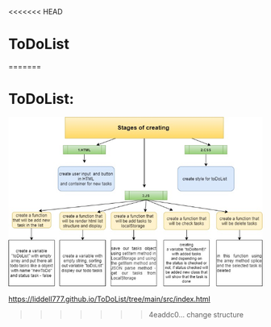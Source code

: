 <<<<<<< HEAD
# ToDoList
=======
# ToDoList:

![Stages](./src/image/stages.jpg)

https://liddell777.github.io/ToDoList/tree/main/src/index.html
>>>>>>> 4eaddc0...  change structure
